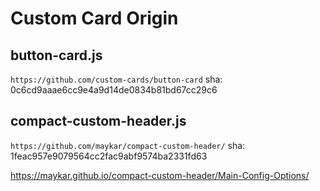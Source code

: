 # Custom Card Origin

## button-card.js
`https://github.com/custom-cards/button-card`
sha: 0c6cd9aaae6cc9e4a9d14de0834b81bd67cc29c6

## compact-custom-header.js
`https://github.com/maykar/compact-custom-header/`
sha: 1feac957e9079564cc2fac9abf9574ba2331fd63

https://maykar.github.io/compact-custom-header/Main-Config-Options/
